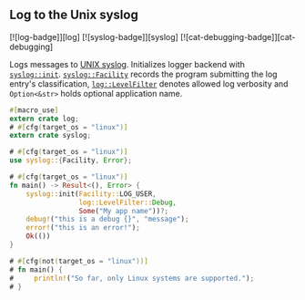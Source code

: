 ## Log to the Unix syslog

[![log-badge]][log] [![syslog-badge]][syslog] [![cat-debugging-badge]][cat-debugging]

Logs messages to [UNIX syslog]. Initializes logger backend
with [`syslog::init`]. [`syslog::Facility`] records the program submitting
the log entry's classification, [`log::LevelFilter`] denotes allowed log verbosity
and `Option<&str>` holds optional application name.

```rust
#[macro_use]
extern crate log;
# #[cfg(target_os = "linux")]
extern crate syslog;

# #[cfg(target_os = "linux")]
use syslog::{Facility, Error};

# #[cfg(target_os = "linux")]
fn main() -> Result<(), Error> {
    syslog::init(Facility::LOG_USER,
                 log::LevelFilter::Debug,
                 Some("My app name"))?;
    debug!("this is a debug {}", "message");
    error!("this is an error!");
    Ok(())
}

# #[cfg(not(target_os = "linux"))]
# fn main() {
#     println!("So far, only Linux systems are supported.");
# }
```

[`log::LevelFilter`]: https://docs.rs/log/*/log/enum.LevelFilter.html
[`syslog::Facility`]: https://docs.rs/syslog/*/syslog/enum.Facility.html
[`syslog::init`]: https://docs.rs/syslog/*/syslog/fn.init.html

[UNIX syslog]: https://www.gnu.org/software/libc/manual/html_node/Overview-of-Syslog.html
